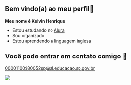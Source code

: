 ## Bem vindo(a) ao meu perfil🌻


**Meu nome é Kelvin Henrique** 


- Estou estudando no [Alura](https://www.alura.com.br)
- Sou organizado
- Estou aprendendo a linguagem inglesa
  
 ## Você pode entrar em contato comigo 📧
  
00001100980052sp@al.educacao.sp.gov.br

![](https://media1.tenor.com/m/ofKKbAiVczQAAAAC/gojo-gojo-saotoru.gif)
